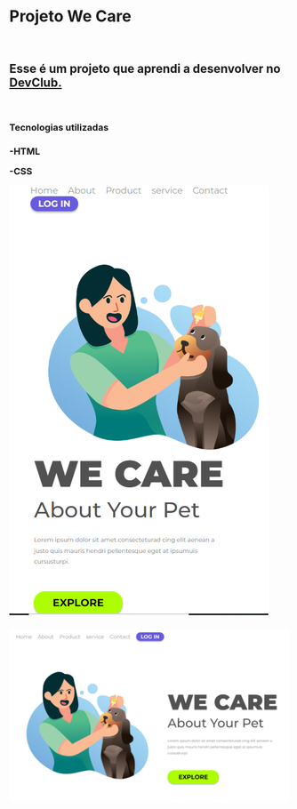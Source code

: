 <h1>Projeto We Care</h1>
<br>
<h2>Esse é um projeto que aprendi a desenvolver no <a href="https://rodolfomori.com.br/devclub">DevClub.</a></h2>
<br>
<h3>Tecnologias utilizadas<h3>
<p>-HTML</p
<p>-CSS</p>  
  <img src="https://github.com/BrunoCarOliveira/projeto-wecare/blob/main/1.PNG?raw=true"/>
  <br>
  <br>
  <img src="https://github.com/BrunoCarOliveira/projeto-wecare/blob/main/Capturar.PNG?raw=true"/>

